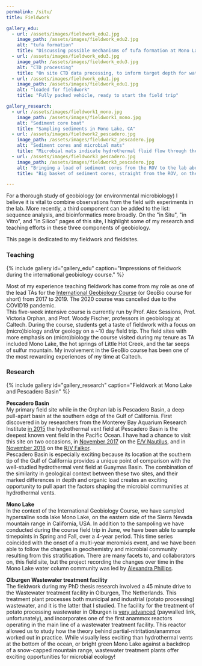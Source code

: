 ```yaml
---
permalink: /situ/
title: Fieldwork

gallery_edu:
  - url: /assets/images/fieldwork_edu2.jpg
    image_path: /assets/images/fieldwork_edu2.jpg
    alt: "tufa formation"
    title: "Discussing possible mechanisms of tufa formation at Mono Lake, CA"
  - url: /assets/images/fieldwork_edu3.jpg
    image_path: /assets/images/fieldwork_edu3.jpg
    alt: "CTD processing"
    title: "On site CTD data processing, to inform target depth for water column sampling"
  - url: /assets/images/fieldwork_edu1.jpg
    image_path: /assets/images/fieldwork_edu1.jpg
    alt: "loaded for fieldwork"
    title: "Fully packed vehicle, ready to start the field trip"

gallery_research:
  - url: /assets/images/fieldwork1_mono.jpg
    image_path: /assets/images/fieldwork1_mono.jpg
    alt: "Sediment core boat"
    title: "Sampling sediments in Mono Lake, CA"
  - url: /assets/images/fieldwork2_pescadero.jpg
    image_path: /assets/images/fieldwork2_pescadero.jpg
    alt: "Sediment cores and microbial mats"
    title: "Microbial mats indicate hydrothermal fluid flow through the sediment in Pescadero Basin"
  - url: /assets/images/fieldwork3_pescadero.jpg
    image_path: /assets/images/fieldwork3_pescadero.jpg
    alt: "Bringing a load of sediment cores from the ROV to the lab aboard RV Falkor"
    title: "Big basket of sediment cores, straight from the ROV, on the way to the lab"

---
```

      
For a thorough study of geobiology (or environmental microbiology) I believe it is vital to combine observations from the field with experiments in the lab.
More recently, a third component can be added to the list: sequence analysis, and bioinformatics more broadly. On the "in Situ", "in Vitro",
and "in Silico" pages of this site, I highlight some of my research and teaching efforts in these three components of geobiology.   
    
This page is dedicated to my fieldwork and fieldsites.   
   
   
### Teaching
{% include gallery id="gallery_edu" caption="Impressions of fieldwork during the international geobiology course." %}

Most of my experience teaching fieldwork has come from my role as one of the lead TAs for the 
[International Geobiology Course](http://web.gps.caltech.edu/GBcourse/) (or GeoBio course for short) from 2017 to 2019. 
The 2020 course was cancelled due to the COVID19 pandemic.  
This five-week intensive course is currently run by Prof. Alex Sessions, Prof. Victoria Orphan, and Prof. Woody Fischer, professors in geobiology at Caltech.
During the course, students get a taste of fieldwork with a focus on (micro)biology and/or geology on a ~10 day field trip. 
The field sites with more emphasis on (micro)biology the course visited during my tenure as TA included Mono Lake, 
the hot springs of Little Hot Creek, and the tar seeps of sulfur mountain.
My involvement in the GeoBio course has been one of the most rewarding experiences of my time at Caltech. 
   
   
### Research
{% include gallery id="gallery_research" caption="Fieldwork at Mono Lake and Pescadero Basin" %}

**Pescadero Basin**   
My primary field site while in the Orphan lab is Pescadero Basin, a deep pull-apart basin at the southern edge of the Gulf of California. First discovered 
in by researchers from the Monterey Bay Aquarium Research Institute
[in 2015](https://www.mbari.org/mbari-researchers-discover-deepest-known-high-temperature-hydrothermal-vents-in-pacific-ocean/) the hydrothermal vent field
at Pescadero Basin is the deepest known vent field in the Pacific Ocean. I have had a chance to visit this site on two occasions, 
in [November 2017](https://nautiluslive.org/cruise/NA091) on the [E/V Nautilus](https://nautiluslive.org/), and in 
[November 2018](https://schmidtocean.org/cruise/interdisciplinary-investigation-of-new-hydrothermal-vent-field/) on the 
[R/V Falkor](https://schmidtocean.org/rv-falkor/).    
Pescadero Basin is especially exciting because its location at the southern tip of the Gulf of California 
provides a unique point of comparison with the well-studied hydrothermal vent field at Guaymas Basin. The combination of the similarity in geological 
context between these two sites, and their marked differences in depth and organic load creates an exciting opportunity to pull apart the factors 
shaping the microbial communities at hydrothermal vents.     
    
**Mono Lake**   
In the context of the International Geobiology Course, we have sampled hypersaline soda lake Mono Lake, on the eastern side of the Sierra Nevada 
mountain range in California, USA. In addition to the sampoling we have conducted during the course field trip in June, we have been able to sample 
timepoints in Spring and Fall, over a 4-year period. This time series coincided with the onset of a multi-year meromixis event, and we have been able 
to follow the changes in geochemistry and microbial community resulting from this stratification. There are many facets to, and collaborators on, 
this field site, but the project recording the changes over time in the Mono Lake water column community was led by 
[Alexandra Phillips](http://web.gps.caltech.edu/~als/people/alex-phillips.html).   

  
**Olburgen Wastewater treatment facility**  
The fieldwork during my PhD thesis research involved a 45 minute drive to the Wastewater treatment facility in Olburgen, The Netherlands. 
This treatment plant processes both municipal and industrial (potato processing) wastewater, and it is the latter that I studied. The facility 
for the treatment of potato processing wastewater in Olburgen is [very advanced](https://doi.org/10.2166/wst.2010.977) (paywalled link, unfortunately), 
and incorporates one of the first anammox reactors operating in the main line of a wastewater treatment facility. This reactor allowed us to study
how the theory behind partial-nitritation/anammox worked out in practice. While visually less exciting than hydrothermal vents at the bottom of the
ocean, or bright green Mono Lake against a backdrop of a snow-capped mountain range, wastewater treatment plants offer exciting opportunities for
microbial ecology!   

